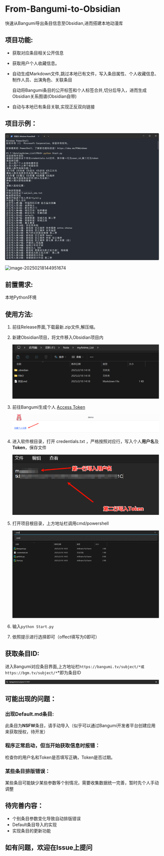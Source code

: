 # From-Bangumi-to-Obsidian
快速从Bangumi导出条目信息至Obsidian,进而搭建本地动漫库

## 项目功能:

- 获取对应条目相关公开信息

- 获取用户个人收藏信息。

- 自动生成Markdown文件,跳过本地已有文件，写入条目属性、个人收藏信息、制作人员、出演角色、关联条目

  自动将Bangumi条目的公开标签和个人标签合并,切分后导入，进而生成Obsidian关系图谱(Obsidian自带)

- 自动与本地已有条目关联,实现正反双向链接

## 项目示例：

![image-20250218145038307](images/脚本示例.png)

![image-20250218144951674](images/markdown示例.png)



## 前置需求:

本地Python环境

## 使用方法:

1. 前往Release界面,下载最新.zip文件,解压缩。

2. 新建Obsidian项目，将文件移入Obsidian项目内

   ![image-20250218141943278](images/image-20250218141943278.png)

3. 前往Bangumi生成个人 [Access Token](images/image-20250218135108607.png)

   ![image-20250218135247532](images/image-20250218135247532.png)

4. 进入软件根目录，打开 credentials.txt ，严格按照对应行，写入个人**用户名**及**Token**，保存文件

   ![image-20250218135912584](images/image-20250218135912584.png)

5. 打开项目根目录，上方地址栏调用cmd/powershell

   ![image-20250218142059449](images/image-20250218142059449.png)

6. 输入`python Start.py`

7. 依照提示进行选择即可（offect填写为0即可）

## 获取条目ID:

进入Bangumi对应条目界面,上方地址栏`https://bangumi.tv/subject/*或https://bgm.tv/subject/*`*即为条目ID

![image-20250218021011869](images/image-20250218021011869.png)

## 可能出现的问题：

### 出现Default.md条目:

此条目为**NSFW**条目，请手动导入（似乎可以通过Bangumi开发者平台创建应用来获取授权，待开发）

### 程序正常启动，但当开始获取信息时报错：

检查你的用户名和Token是否填写正确，Token是否过期。

### 某些条目排版错误：

某些条目可能缺少某些参数等个别情况，需要收集数据统一完善，暂时先个人手动调整

## 待完善内容：

- 个别条目参数变化导致自动排版错误
- Default条目导入的实现
- 实现条目的更新功能

## 如有问题，欢迎在Issue上提问
